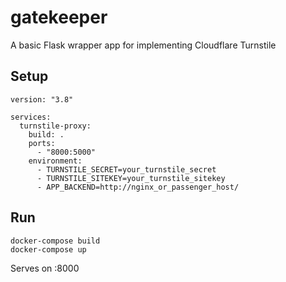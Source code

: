 # gatekeeper
A basic Flask wrapper app for implementing Cloudflare Turnstile

## Setup

```
version: "3.8"

services:
  turnstile-proxy:
    build: .
    ports:
      - "8000:5000"
    environment:
      - TURNSTILE_SECRET=your_turnstile_secret
      - TURNSTILE_SITEKEY=your_turnstile_sitekey
      - APP_BACKEND=http://nginx_or_passenger_host/
```

## Run

```
docker-compose build
docker-compose up
```

Serves on :8000

